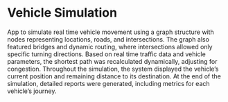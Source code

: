 # Vehicle Simulation
App to simulate real time vehicle movement using a graph structure with nodes representing locations, roads, and intersections. The graph also featured bridges and dynamic routing, where intersections
allowed only specific turning directions. Based on real time traffic data and vehicle parameters, the shortest path was recalculated dynamically, adjusting for congestion. Throughout the simulation, the
system displayed the vehicle’s current position and remaining distance to its destination. At the end of the simulation, detailed reports were generated, including metrics for each vehicle’s journey.
